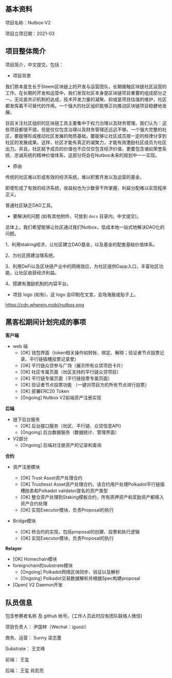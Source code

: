## 基本资料

项目名称：Nutbox-V2

项目立项日期：2021-03

## 项目整体简介

项目简介，中文提交。包括：

- 项目背景

我们原本是生长于Steem区块链上的开发与运营团队，长期接触区块链社区运营的工作。在长期的开发和运营中，我们发现社区本身是区块链项目重要的组成部分之一。无论是共识机制的达成，技术开发力量的凝聚、抑或是项目估值的维护，社区都发挥着不可替代的作用。一个强大的社区组织能够正向推动区块链项目稳健地发展。

目前关注社区组织的区块链工具主要集中于权力治理以及财务管理。我们认为：这些项目都很不错，但是仅仅包含治理以及财务管理还远远不够。一个强大完整的社区，要能够形成推动社区发展的物质基础，要能够让社区成员按一定的规律分享到社区的发展成果。这样，社区才能有真正的凝聚力，才能有效激励社区成员为社区出力。并且，社区赋予成员的价值也不应仅仅包含经济价值，更要包含诸如荣誉系统、忠诚系统的精神价值体系，这部分将会在Nutbox未来的规划中一一实现。

- 原由

传统的社区难以形成有效的经济系统，难以积累开发以及运营的基金。

即使形成了有效的经济系统，收益权也为少数骨干所掌握，利益分配难以实现程序正义。

普通社区缺乏DAO工具。

- 要解决的问题 (如有其他附件，可放到 `docs` 目录内。中文提交)。

总体上，我们希望能够让社区通过我们Nutbox，低成本地一站式地解决DAO化的问题。

  1、利用staking经济，让社区建立DAO基金，以及基金的配套基础价值体系。
  
  2、为社区搭建治理系统。
  
  3、利用DeFi以及区块链产业中的网络效应，为社区提供Dapp入口，丰富社区功能，让社区收获经济利益。
  
  4、搭建有激励机制的内容平台。

- 项目 logo (如有)，这 logo 会印制在文宣，会场海报或贴子上。

https://cdn.wherein.mobi/nutbox.png

## 黑客松期间计划完成的事项

**客户端**

- web 端
  - [OK] 钱包界面（token相关操作如转账、绑定、解绑；验证者节点投票记录、平行链插槽投票记录里）
  - [OK] 平行链众贷参与广场（展示所有众贷项目卡片）
  - [OK] 社区专属页面（社区支持的平行链众贷项目）
  - [OK] 平行链专属页面（平行链投票专属页面）
  - [OK] 验证者节点投票功能 （一键对项目方的所有节点进行投票）
  - [OK] 部署ERC20 Token
  - [Ongoing] Nutbox V2前端资产注册实现
 
**后端**

- 链下后台服务
  - [OK] 后台接口服务（社区、平行链、众贷信息API）
  - [Ongoing] 后台数据服务（数据统计、管理界面）
- V2部分
  - [Ongoing] 后端对注册资产的记录和查询

**合约**

- 资产注册模块
  - [OK] Trust Asset资产处理合约
  - [OK] Trustlesst Asset资产处理合约，该合约用户处理Polkadot平行链插槽拍卖和Polkadot validator提名的资产类型
  - [OK] 整合资产处理到Staking模板合约，所有质押资产和奖励资产都移入资产合约处理
  - [OK] 实现Executor模块，负责Proposal的执行

- Bridge模块
  - [OK] 桥合约的实现，包括proposal的创建、投票和执行逻辑
  - [OK] 实现Executor模块，负责Proposal的执行

**Relayer**
- [OK] Homechain模块 
- foreignchain的substrate模块
  - [Ongoing] Polkadot网络区块同步、验证以及解析
  - [Ongoing] Polkadot交易数据解析并根据Spec构建proposal
- [Open] V2 Daemon开发

## 队员信息

包含参赛者名称 及 github 帐号。(工作人员此时应有团队联络人微信)

项目负责人： 尹国梓（Wechat：iguozi）

商务、运营： Sunny  梁志墨

Substrate： 王文峰

前端： 王玺

后端： 王玺 肖宏亮
